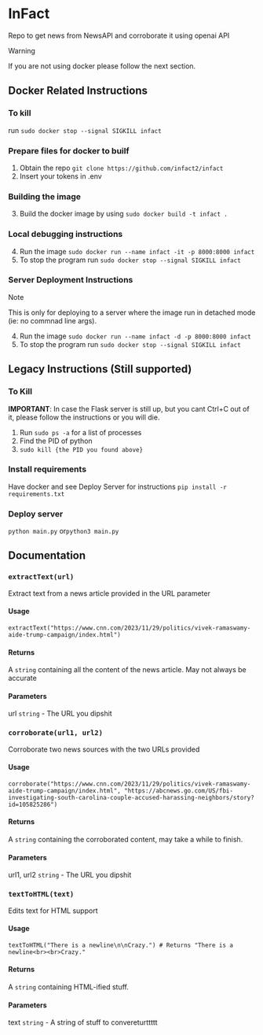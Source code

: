 # InFact

Repo to get news from NewsAPI and corroborate it using openai API

> [!WARNING]
> If you are not using docker please follow the next section.
## Docker Related Instructions

### To kill
run `sudo docker stop --signal SIGKILL infact`

### Prepare files for docker to builf
1. Obtain the repo `git clone https://github.com/infact2/infact`
2. Insert your tokens in .env

### Building the image
3. Build the docker image by using `sudo docker build -t infact . `

### Local debugging instructions
4. Run the image `sudo docker run --name infact -it -p 8000:8000 infact`
5. To stop the program run `sudo docker stop --signal SIGKILL infact`

### Server Deployment Instructions
> [!NOTE]
> This is only for deploying to a server where the image run in detached mode (ie: no commnad line args).
4. Run the image `sudo docker run --name infact -d -p 8000:8000 infact`
5. To stop the program run `sudo docker stop --signal SIGKILL infact`


## Legacy Instructions (Still supported)

### To Kill
**IMPORTANT**: In case the Flask server is still up, but you cant Ctrl+C out of it, please follow the instructions or you will die.
1. Run `sudo ps -a` for a list of processes
2. Find the PID of python
3. `sudo kill {the PID you found above}`

### Install requirements
Have docker and see Deploy Server for instructions
`pip install -r requirements.txt`

### Deploy server
`python main.py` or`python3 main.py`


## Documentation

### `extractText(url)`

Extract text from a news article provided in the URL parameter

#### Usage
`extractText("https://www.cnn.com/2023/11/29/politics/vivek-ramaswamy-aide-trump-campaign/index.html")`

#### Returns
A `string` containing all the content of the news article. May not always be accurate

#### Parameters
url `string` - The URL you dipshit








### `corroborate(url1, url2)`

Corroborate two news sources with the two URLs provided

#### Usage
`corroborate("https://www.cnn.com/2023/11/29/politics/vivek-ramaswamy-aide-trump-campaign/index.html", "https://abcnews.go.com/US/fbi-investigating-south-carolina-couple-accused-harassing-neighbors/story?id=105825286")`

#### Returns
A `string` containing the corroborated content, may take a while to finish.

#### Parameters
url1, url2 `string` - The URL you dipshit







### `textToHTML(text)`

Edits text for HTML support

#### Usage
`textToHTML("There is a newline\n\nCrazy.") # Returns "There is a newline<br><br>Crazy."`

#### Returns
A `string` containing HTML-ified stuff.

#### Parameters
text `string` - A string of stuff to convereturttttt
